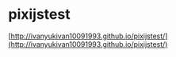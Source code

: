 # pixijstest
[http://ivanyukivan10091993.github.io/pixijstest/](http://ivanyukivan10091993.github.io/pixijstest/)
